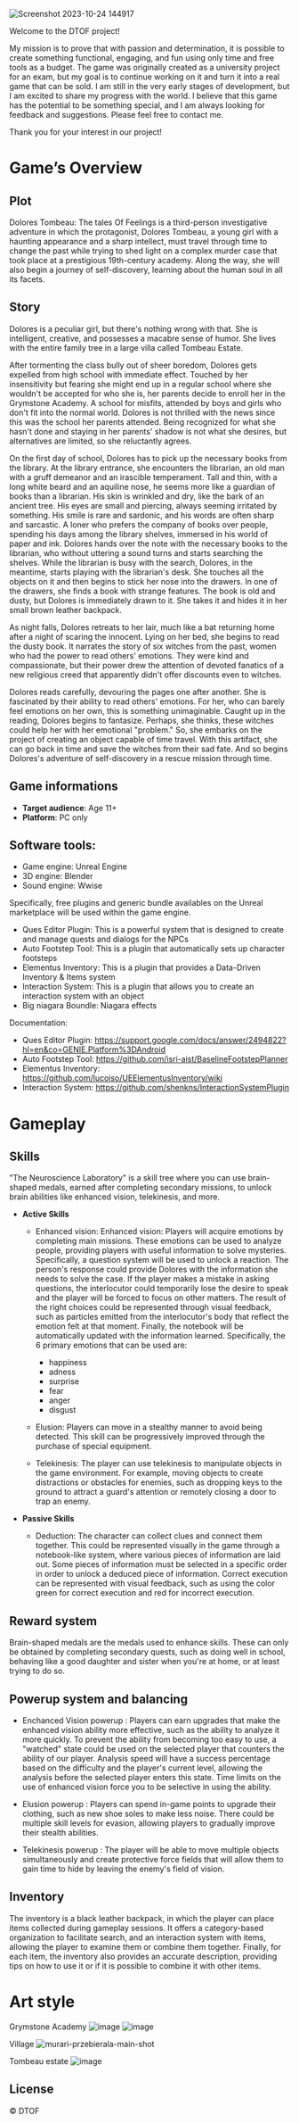 ![Screenshot 2023-10-24 144917](https://github.com/HashMall0w/DTOF/assets/78042460/92422e66-d812-483e-8d59-f24c122af3f4)

Welcome to the DTOF project!

My mission is to prove that with passion and determination, it is possible to create something functional, engaging, and fun using only time and free tools as a budget.
The game was originally created as a university project for an exam, but my goal is to continue working on it and turn it into a real game that can be sold.
I am still in the very early stages of development, but I am excited to share my progress with the world.
I believe that this game has the potential to be something special, and I am always looking for feedback and suggestions. Please feel free to contact me.

Thank you for your interest in our project!

# Game’s Overview

## Plot
Dolores Tombeau: The tales Of Feelings is a third-person investigative adventure in which the protagonist, Dolores Tombeau, a young girl with a haunting appearance and a sharp intellect, must travel through time to change the past while trying to shed light on a complex murder case that took place at a prestigious 19th-century academy. Along the way, she will also begin a journey of self-discovery, learning about the human soul in all its facets.

## Story
Dolores is a peculiar girl, but there's nothing wrong with that. She is intelligent, creative, and possesses a macabre sense of humor. She lives with the entire family tree in a large villa called Tombeau Estate.

After tormenting the class bully out of sheer boredom, Dolores gets expelled from high school with immediate effect. Touched by her insensitivity but fearing she might end up in a regular school where she wouldn't be accepted for who she is, her parents decide to enroll her in the Grymstone Academy. A school for misfits, attended by boys and girls who don't fit into the normal world. Dolores is not thrilled with the news since this was the school her parents attended. Being recognized for what she hasn't done and staying in her parents' shadow is not what she desires, but alternatives are limited, so she reluctantly agrees.

On the first day of school, Dolores has to pick up the necessary books from the library. At the library entrance, she encounters the librarian, an old man with a gruff demeanor and an irascible temperament. Tall and thin, with a long white beard and an aquiline nose, he seems more like a guardian of books than a librarian. His skin is wrinkled and dry, like the bark of an ancient tree. His eyes are small and piercing, always seeming irritated by something. His smile is rare and sardonic, and his words are often sharp and sarcastic. A loner who prefers the company of books over people, spending his days among the library shelves, immersed in his world of paper and ink. Dolores hands over the note with the necessary books to the librarian, who without uttering a sound turns and starts searching the shelves. While the librarian is busy with the search, Dolores, in the meantime, starts playing with the librarian's desk. She touches all the objects on it and then begins to stick her nose into the drawers. In one of the drawers, she finds a book with strange features. The book is old and dusty, but Dolores is immediately drawn to it. She takes it and hides it in her small brown leather backpack.

As night falls, Dolores retreats to her lair, much like a bat returning home after a night of scaring the innocent. Lying on her bed, she begins to read the dusty book. It narrates the story of six witches from the past, women who had the power to read others' emotions. They were kind and compassionate, but their power drew the attention of devoted fanatics of a new religious creed that apparently didn't offer discounts even to witches.

Dolores reads carefully, devouring the pages one after another. She is fascinated by their ability to read others' emotions. For her, who can barely feel emotions on her own, this is something unimaginable. Caught up in the reading, Dolores begins to fantasize. Perhaps, she thinks, these witches could help her with her emotional "problem." So, she embarks on the project of creating an object capable of time travel. With this artifact, she can go back in time and save the witches from their sad fate. And so begins Dolores's adventure of self-discovery in a rescue mission through time.

## Game informations

* **Target audience**: Age 11+
* **Platform**: PC only

## Software tools:

* Game engine: Unreal Engine
* 3D engine: Blender
* Sound engine: Wwise

Specifically, free plugins and generic bundle availables on the Unreal marketplace will be used within the game engine.

* Ques Editor Plugin: This is a powerful system that is designed to create and manage quests and dialogs for the NPCs
* Auto Footstep Tool: This is a plugin that automatically sets up character footsteps
* Elementus Inventory: This is a plugin that provides a Data-Driven Inventory & Items system
* Interaction System: This is a plugin that allows you to create an interaction system with an object
* Big niagara Boundle: Niagara effects

Documentation:
* Ques Editor Plugin: https://support.google.com/docs/answer/2494822?hl=en&co=GENIE.Platform%3DAndroid
* Auto Footstep Tool: https://github.com/isri-aist/BaselineFootstepPlanner
* Elementus Inventory: https://github.com/lucoiso/UEElementusInventory/wiki
* Interaction System: https://github.com/shenkns/InteractionSystemPlugin
 
# Gameplay

## Skills

"The Neuroscience Laboratory" is a skill tree where you can use brain-shaped medals, earned after completing secondary missions, to unlock brain abilities like enhanced vision, telekinesis, and more.

* **Active Skills**
  * Enhanced vision: Enhanced vision: Players will acquire emotions by completing main missions. These emotions can be used to analyze people, providing players with useful information to solve mysteries.
    Specifically, a question system will be used to unlock a reaction. The person's response could provide Dolores with the information she needs to solve the case. If the player makes a mistake in asking questions, the interlocutor could temporarily lose the desire to speak and the player will be forced to focus on other matters.
    The result of the right choices could be represented through visual feedback, such as particles emitted from the interlocutor's body that reflect the emotion felt at that moment. Finally, the notebook will be automatically updated with the information learned.
    Specifically, the 6 primary emotions that can be used are:
     * happiness
     * adness
     * surprise
     * fear
     * anger
     * disgust

  * Elusion: Players can move in a stealthy manner to avoid being detected. This skill can be progressively improved through the purchase of special equipment.
  
  * Telekinesis: The player can use telekinesis to manipulate objects in the game environment. For example, moving objects to create distractions or obstacles for enemies, such as dropping keys to the ground to attract a guard's attention or remotely closing a door to trap an enemy.

* **Passive Skills**
  * Deduction: The character can collect clues and connect them together. This could be represented visually in the game through a notebook-like system, where various pieces of information are laid out. Some pieces of information must be selected in a specific order in order to unlock a deduced piece of information. Correct execution can be represented with visual feedback, such as using the color green for correct execution and red for incorrect execution.

## Reward system
Brain-shaped medals are the medals used to enhance skills. These can only be obtained by completing secondary quests, such as doing well in school, behaving like a good daughter and sister when you're at home, or at least trying to do so.

## Powerup system and balancing

* Enchanced Vision powerup : Players can earn upgrades that make the enhanced vision ability more effective, such as the ability to analyze it more quickly. To prevent the ability from becoming too easy to use, a "watched" state could be used on the selected player that counters the ability of our player. Analysis speed will have a success percentage based on the difficulty and the player's current level, allowing the analysis before the selected player enters this state.
Time limits on the use of enhanced vision force you to be selective in using the ability.
  
* Elusion powerup : Players can spend in-game points to upgrade their clothing, such as new shoe soles to make less noise. There could be multiple skill levels for evasion, allowing players to gradually improve their stealth abilities.

* Telekinesis powerup : The player will be able to move multiple objects simultaneously and create protective force fields that will allow them to gain time to hide by leaving the enemy's field of vision.

## Inventory

The inventory is a black leather backpack, in which the player can place items collected during gameplay sessions. It offers a category-based organization to facilitate search, and an interaction system with items, allowing the player to examine them or combine them together. Finally, for each item, the inventory also provides an accurate description, providing tips on how to use it or if it is possible to combine it with other items.

# Art style
Grymstone Academy
![image](https://github.com/AlexMarsico/DTOF/assets/78042460/4582450b-d6be-4b66-b160-cd7d89790d80)
![image](https://github.com/AlexMarsico/DTOF/assets/78042460/59538d00-e119-446f-a705-ad987b4ca814)

Village
![murari-przebierala-main-shot](https://github.com/AlexMarsico/DTOF/assets/78042460/41c3b8a4-7e54-4f37-8368-4923371ba0ca)


Tombeau estate
![image](https://github.com/AlexMarsico/DTOF/assets/78042460/c23e26e0-233f-4059-ab3e-1e1ecc74b7d7)





## License
© DTOF
